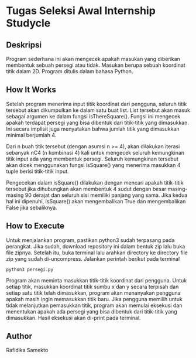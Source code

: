 # Tugas Seleksi Awal Internship Studycle

## Deskripsi
Program sederhana ini akan mengecek apakah masukan yang diberikan membentuk sebuah persegi atau tidak. Masukan berupa sebuah koordinat titik dalam 2D. Program ditulis dalam bahasa Python.

## How It Works
Setelah program menerima input titik koordinat dari pengguna, seluruh titik tersebut akan dikumpulkan ke dalam satu buat list. List tersebut akan masuk sebagai argumen ke dalam fungsi isThereSquare(). Fungsi ini mengecek apakah terdapat persegi yang bisa dibentuk dari titik-titik yang dimasukkan. Ini secara implisit juga menyatakan bahwa jumlah titik yang dimasukkan minimal berjumlah 4. 

Dari n buah titik tersebut (dengan asumsi n >= 4), akan dilakukan iterasi sebanyak nC4 (n kombinasi 4) kali untuk mengecek seluruh kemungkinan titik input ada yang membentuk persegi. Seluruh kemungkinan tersebut akan dicek menggunakan fungsi isSquare() yang menerima masukkan 4 tuple berisi titik-titik input. 

Pengecekan dalam isSquare() dilakukan dengan mencari apakah titik-titik tersebut jika dihubungkan akan membentuk 4 sudut dengan besar masing-masing 90 derajat dan seluruh sisi memiliki panjang yang sama. Jika kedua hal ini dipenuhi, isSquare() akan mengembalikan True dan mengembalikan False jika sebaliknya.

## How to Execute
Untuk menjalankan program, pastikan python3 sudah terpasang pada perangkat. Jika sudah, download repository ini dalam bentuk zip lalu buka file zipnya. Setelah itu, buka terminal lalu arahkan directory ke directory file zip yang sudah di-uncompress. Jalankan perintah berikut pada terminal

```
python3 persegi.py
```
Program akan meminta masukkan titik-titik koordinat dari pengguna. Untuk setiap titik, masukkan koordinat titik sumbu x dan y secara terpisah dan setiap satu titik telah dimasukkan, program akan menanyakan pengguna apakah masih ingin memasukkan titik baru. Jika pengguna memilih untuk tidak melanjutkan pemasukkan titik, program akan memulai eksekusi dan menentukan apakah ada persegi yang bisa dibentuk dari titik-titik yang dimasukkan. Hasil eksekusi akan di-print pada terminal.


## Author
Rafidika Samekto